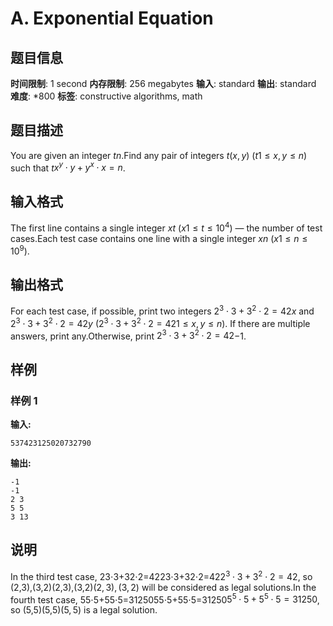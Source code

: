 # A. Exponential Equation

## 题目信息

**时间限制**: 1 second
**内存限制**: 256 megabytes
**输入**: standard
**输出**: standard
**难度**: *800
**标签**: constructive algorithms, math

## 题目描述

You are given an integer $t$$n$.Find any pair of integers $t$$(x,y)$ ($t$$1\leq x,y\leq n$) such that $t$$x^y\cdot y+y^x\cdot x = n$.

## 输入格式

The first line contains a single integer $x$$t$ ($x$$1\leq t\leq 10^4$) — the number of test cases.Each test case contains one line with a single integer $x$$n$ ($x$$1\leq n\leq 10^9$).

## 输出格式

For each test case, if possible, print two integers $2^3 \cdot 3+3^2 \cdot 2 = 42$$x$ and $2^3 \cdot 3+3^2 \cdot 2 = 42$$y$ ($2^3 \cdot 3+3^2 \cdot 2 = 42$$1\leq x,y\leq n$). If there are multiple answers, print any.Otherwise, print $2^3 \cdot 3+3^2 \cdot 2 = 42$$-1$.

## 样例

### 样例 1

**输入:**
```
537423125020732790
```

**输出:**
```
-1
-1
2 3
5 5
3 13
```

## 说明

In the third test case, 23⋅3+32⋅2=4223⋅3+32⋅2=42$2^3 \cdot 3+3^2 \cdot 2 = 42$, so (2,3),(3,2)(2,3),(3,2)$(2,3),(3,2)$ will be considered as legal solutions.In the fourth test case, 55⋅5+55⋅5=3125055⋅5+55⋅5=31250$5^5 \cdot 5+5^5 \cdot 5 = 31250$, so (5,5)(5,5)$(5,5)$ is a legal solution.
